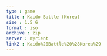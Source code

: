 ```yaml
---
type : game
title : Kaido Battle (Korea)
size : 1.5 G
format : iso
archive : zip
server : myrient
link2 : Kaido%20Battle%20%28Korea%29
---
```

